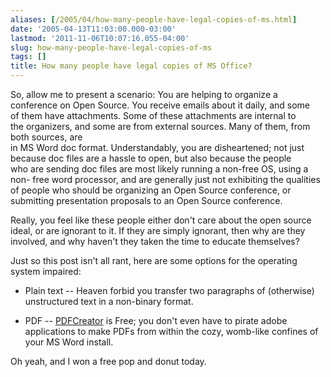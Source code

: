 ```yaml
---
aliases: [/2005/04/how-many-people-have-legal-copies-of-ms.html]
date: '2005-04-13T11:03:00.000-03:00'
lastmod: '2011-11-06T10:07:16.055-04:00'
slug: how-many-people-have-legal-copies-of-ms
tags: []
title: How many people have legal copies of MS Office?
---
```


  
So, allow me to present a scenario: You are helping to organize a  
conference on Open Source. You receive emails about it daily, and some  
of them have attachments. Some of these attachments are internal to  
the organizers, and some are from external sources. Many of them, from both
sources, are  
in MS Word doc format. Understandably, you are disheartened; not just  
because doc files are a hassle to open, but also because the people  
who are sending doc files are most likely running a non-free OS, using a non-
free word processor, and are generally just not exhibiting the qualities of
people who should be organizing an Open Source conference, or submitting
presentation proposals to an Open Source conference.  

  
  

  
Really, you feel like these people either don't care about the open source
ideal, or are ignorant to it. If they are simply ignorant, then why are they
involved, and why haven't they taken the time to educate themselves?  

  
  

  
Just so this post isn't all rant, here are some options for the operating
system impaired:  

  
  

  

  * Plain text -- Heaven forbid you transfer two paragraphs of (otherwise) unstructured text in a non-binary format.  

  

  * PDF -- [PDFCreator](http://sector7g.wurzel6.de/pdfcreator/index_en.htm) is Free; you don't even have to pirate adobe applications to make PDFs from within the cozy, womb-like confines of your MS Word install.  

  
  
  

  
Oh yeah, and I won a free pop and donut today.  

